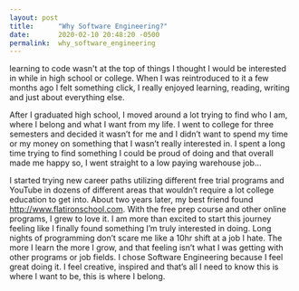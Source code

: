 ```yaml
---
layout: post
title:      "Why Software Engineering?"
date:       2020-02-10 20:48:20 -0500
permalink:  why_software_engineering
---
```


   learning to code wasn't at the top of things I thought I would be interested in while in high school or college. When I was reintroduced to it a few months ago I felt something click, I really enjoyed learning, reading, writing and just about everything else. 

   After I graduated high school, I moved around a lot trying to find who I am, where I belong and what I want from my life. I went to college for three semesters and decided it wasn’t for me and I didn’t want to spend my time or my money on something that I wasn’t really interested in. I spent a long time trying to find something I could be proud of doing and that overall made me happy so, I went straight to a low paying warehouse job…
	
   I started trying new career paths utilizing different free trial programs and YouTube in dozens of different areas that wouldn’t require a lot college education to get into. About two years later, my best friend found http://www.flatironschool.com. With the free prep course and other online programs, I grew to love it. I am more than excited to start this journey feeling like I finally found something I’m truly interested in doing. Long nights of programming don’t scare me like a 10hr shift at a job I hate. The more I learn the more I grow, and that feeling isn’t what I was getting with other programs or job fields. I chose Software Engineering because I feel great doing it. I feel creative, inspired and that’s all I need to know this is where I want to be, this is where I belong.

